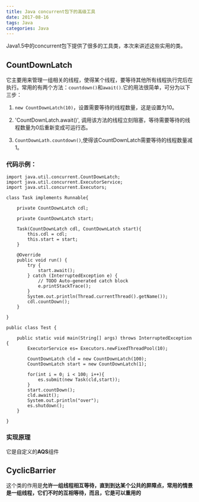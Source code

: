 ```yaml
---
title: Java concurrent包下的高级工具
date: 2017-08-16
tags: Java
categories: Java
---
```


Java1.5中的concurrent包下提供了很多的工具类，本次来讲述这些实用的类。

## CountDownLatch

它主要用来管理一组相关的线程，使得某个线程，要等待其他所有线程执行完后在执行。常用的有两个方法：`countdown()`和`await()`.它的用法很简单，可分为以下三步：

1. `new CountDownLatch(10)`，设置需要等待的线程数量，这是设置为10。

2. 'CountDownLatch.await()', 调用该方法的线程立刻阻塞，等待需要等待的线程数量为0后重新变成可运行态。

3. `CountDownLath.countdown()`,使得该CountDownLatch需要等待的线程数量减1。

### 代码示例：

```
import java.util.concurrent.CountDownLatch;
import java.util.concurrent.ExecutorService;
import java.util.concurrent.Executors;

class Task implements Runnable{
	
	private CountDownLatch cdl;
	
	private CountDownLatch start;
	
	Task(CountDownLatch cdl, CountDownLatch start){
		this.cdl = cdl;
		this.start = start;
	}

	@Override
	public void run() {
		try {
			start.await();
		} catch (InterruptedException e) {
			// TODO Auto-generated catch block
			e.printStackTrace();
		}
		System.out.println(Thread.currentThread().getName());
		cdl.countDown();
	}
	
}

public class Test {

	public static void main(String[] args) throws InterruptedException {
		ExecutorService es= Executors.newFixedThreadPool(10); 
		
		CountDownLatch cld = new CountDownLatch(100);
		CountDownLatch start = new CountDownLatch(1);
		
		for(int i = 0; i < 100; i++){
			es.submit(new Task(cld,start));
		}
		start.countDown();
		cld.await();
		System.out.println("over");
		es.shutdown();
	}

}
```
### 实现原理

它是自定义的**AQS**组件

## CyclicBarrier

这个类的作用是**允许一组线程相互等待，直到到达某个公共的屏障点，常用的情景是一组线程，它们不时的互相等待，而且，它是可以重用的**
